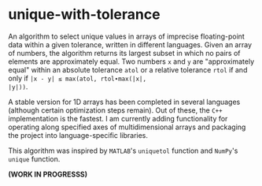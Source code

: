 # unique-with-tolerance

An algorithm to select unique values in arrays of imprecise floating-point data within a given tolerance, written in different languages. Given an array of numbers, the algorithm returns its largest subset in which no pairs of elements are approximately equal. Two numbers `x` and `y` are "approximately equal" within an absolute tolerance `atol` or a relative tolerance `rtol` if and only if <code>|x - y| &leq; max(atol, rtol&#8729;max(|x|, |y|))</code>.

A stable version for 1D arrays has been completed in several languages (although certain optimization steps remain). Out of these, the `C++` implementation is the fastest. I am currently adding functionality for operating along specified axes of multidimensional arrays and packaging the project into language-specific libraries.

This algorithm was inspired by `MATLAB`'s `uniquetol` function and `NumPy`'s `unique` function.

**(WORK IN PROGRESSS)**
